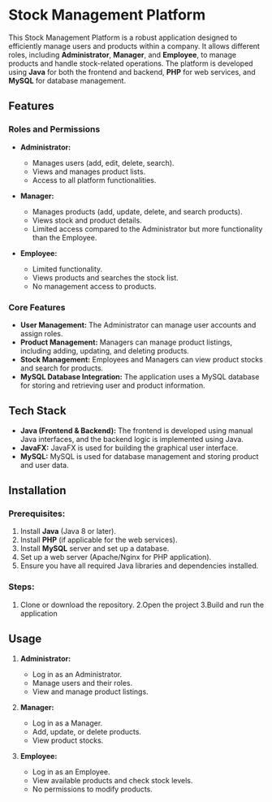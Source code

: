 # Stock Management Platform

This Stock Management Platform is a robust application designed to efficiently manage users and products within a company. It allows different roles, including **Administrator**, **Manager**, and **Employee**, to manage products and handle stock-related operations. The platform is developed using **Java** for both the frontend and backend, **PHP** for web services, and **MySQL** for database management.

## Features

### Roles and Permissions
- **Administrator:**
  - Manages users (add, edit, delete, search).
  - Views and manages product lists.
  - Access to all platform functionalities.
  
- **Manager:**
  - Manages products (add, update, delete, and search products).
  - Views stock and product details.
  - Limited access compared to the Administrator but more functionality than the Employee.

- **Employee:**
  - Limited functionality.
  - Views products and searches the stock list.
  - No management access to products.

### Core Features
- **User Management:** The Administrator can manage user accounts and assign roles.
- **Product Management:** Managers can manage product listings, including adding, updating, and deleting products.
- **Stock Management:** Employees and Managers can view product stocks and search for products.
- **MySQL Database Integration:** The application uses a MySQL database for storing and retrieving user and product information.

## Tech Stack
- **Java (Frontend & Backend):** The frontend is developed using manual Java interfaces, and the backend logic is implemented using Java.
- **JavaFX:** JavaFX is used for building the graphical user interface.
- **MySQL:** MySQL is used for database management and storing product and user data.

## Installation

### Prerequisites:
1. Install **Java** (Java 8 or later).
2. Install **PHP** (if applicable for the web services).
3. Install **MySQL** server and set up a database.
4. Set up a web server (Apache/Nginx for PHP application).
5. Ensure you have all required Java libraries and dependencies installed.

### Steps:
1. Clone or download the repository.
2.Open the project
3.Build and run the application

## Usage

1. **Administrator:**
   - Log in as an Administrator.
   - Manage users and their roles.
   - View and manage product listings.

2. **Manager:**
   - Log in as a Manager.
   - Add, update, or delete products.
   - View product stocks.

3. **Employee:**
   - Log in as an Employee.
   - View available products and check stock levels.
   - No permissions to modify products.


